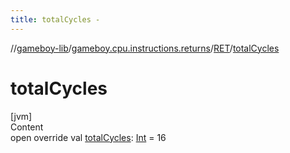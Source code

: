 ```yaml
---
title: totalCycles -
---
```

//[gameboy-lib](../../index.md)/[gameboy.cpu.instructions.returns](../index.md)/[RET](index.md)/[totalCycles](total-cycles.md)



# totalCycles  
[jvm]  
Content  
open override val [totalCycles](total-cycles.md): [Int](https://kotlinlang.org/api/latest/jvm/stdlib/kotlin/-int/index.html) = 16  



